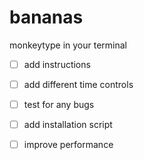 # bananas

monkeytype in your terminal

- [ ] add instructions
- [ ] add different time controls
- [ ] test for any bugs
- [ ] add installation script 
- [ ] improve performance

